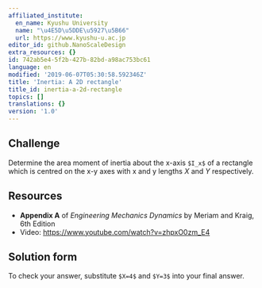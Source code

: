 ```yaml
---
affiliated_institute:
  en_name: Kyushu University
  name: "\u4E5D\u5DDE\u5927\u5B66"
  url: https://www.kyushu-u.ac.jp
editor_id: github.NanoScaleDesign
extra_resources: {}
id: 742ab5e4-5f2b-427b-82bd-a98ac753bc61
language: en
modified: '2019-06-07T05:30:58.592346Z'
title: 'Inertia: A 2D rectangle'
title_id: inertia-a-2d-rectangle
topics: []
translations: {}
version: '1.0'
---
```


## Challenge
Determine the area moment of inertia about the x-axis `$I_x$` of a rectangle which is centred on the x-y axes with x and y lengths *X* and *Y* respectively.


## Resources
- **Appendix A** of *Engineering Mechanics Dynamics* by Meriam and Kraig, 6th Edition
- Video: https://www.youtube.com/watch?v=zhpxO0zm_E4


## Solution form
To check your answer, substitute `$X=4$` and `$Y=3$` into your final answer.
